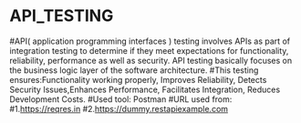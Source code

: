 # API_TESTING
#API( application programming interfaces ) testing involves APIs as part of integration testing to determine if they meet expectations for functionality, reliability, performance as well as security. API testing basically focuses on the business logic layer of the software architecture.
#This testing ensures:Functionality working properly, Improves Reliability, Detects Security Issues,Enhances Performance, Facilitates Integration, Reduces Development Costs.
#Used tool: Postman
#URL used from:
#1.https://reqres.in
#2.https://dummy.restapiexample.com
 
